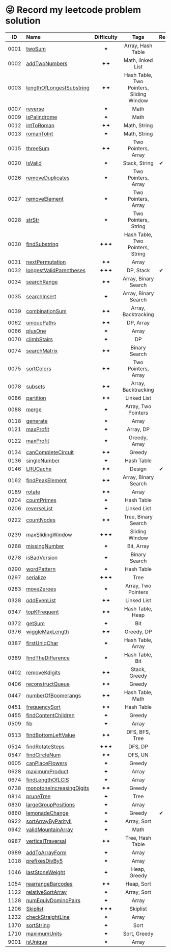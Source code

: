 # 😜 Record my leetcode problem solution

| ID | Name | Difficulty | Tags | Remarks |
| :---: | :--- | :---: | :---: | :--- |
| 0001 | [twoSum](./code/0001_twoSum/) | ✦ | Array, Hash Table |  |
| 0002 | [addTwoNumbers](./code/0002_addTwoNumbers) | ✦✦ | Math, linked List |  |
| 0003 | [lengthOfLongestSubstring](./code/0003_lengthOfLongestSubstring) | ✦✦ | Hash Table, Two Pointers, Sliding Window |  |
| 0007 | [reverse](./code/0007_reverse) | ✦ | Math |  |
| 0009 | [isPalindrome](./code/0009_isPalindrome) | ✦ | Math |  |
| 0012 | [intToRoman](./code/0012_intToRoman) | ✦✦ | Math, String |  |
| 0013 | [romanToInt](./code/0013_romanToInt) | ✦ | Math, String |  |
| 0015 | [threeSum](./code/0015_threeSum) | ✦✦ | Two Pointers, Array |  |
| 0020 | [isValid](./code/0020_isValid) | ✦ | Stack, String | ✔ |
| 0026 | [removeDuplicates](./code/0026_removeDuplicates) | ✦ | Two Pointers, Array |  |
| 0027 | [removeElement](./code/0027_removeElement) | ✦ | Two Pointers, Array |  |
| 0028 | [strStr](./code/0028_strStr) | ✦ | Two Pointers, String |  |
| 0030 | [findSubstring](./code/0030_findSubstring) | ✦✦✦ | Hash Table, Two Pointers, String |  |
| 0031 | [nextPermutation](./code/0031_nextPermutation) | ✦✦ | Array |  |
| 0032 | [longestValidParentheses](./code/0032_longestValidParentheses) | ✦✦✦ | DP, Stack | ✔ |
| 0034 | [searchRange](./code/0034_searchRange) | ✦✦ | Array, Binary Search |  |
| 0035 | [searchInsert](./code/0035_searchInsert) | ✦ | Array, Binary Search |  |
| 0039 | [combinationSum](./code/0039_combinationSum) | ✦✦ | Array, Backtracking | |
| 0062 | [uniquePaths](./code/0062_uniquePaths) | ✦✦ | DP, Array |  |
| 0066 | [plusOne](./code/0066_plusOne) | ✦ | Array |  |
| 0070 | [climbStairs](./code/0070_climbStairs) | ✦ | DP |  |
| 0074 | [searchMatrix](./code/0074_searchMatrix) | ✦✦ | Binary Search |  |
| 0075 | [sortColors](./code/0075_sortColors) | ✦✦ | Two Pointers, Array |  |
| 0078 | [subsets](./code/0078_subsets) | ✦✦ | Array, Backtracking |  |
| 0086 | [partition](./code/0086_partition) | ✦✦ | Linked List |  |
| 0088 | [merge](./code/0088_merge) | ✦ | Array, Two Pointers |  |
| 0118 | [generate](./code/0118_generate) | ✦ | Array |  |
| 0121 | [maxProfit](./code/0121_maxProfit) | ✦ | Array, DP |  |
| 0122 | [maxProfit](./code/0122_maxProfit) | ✦ | Greedy, Array |  |
| 0134 | [canCompleteCircuit](./code/0134_canCompleteCircuit) | ✦✦ | Greedy |  |
| 0136 | [singleNumber](./code/0136_singleNumber) | ✦ | Hash Table |  |
| 0146 | [LRUCache](./code/0146_LRUCache) | ✦✦ | Design | ✔ |
| 0162 | [findPeakElement](./code/0162_findPeakElement) | ✦✦ | Array, Binary Search |  |
| 0189 | [rotate](./code/0189_rotate) | ✦✦ | Array |  |
| 0204 | [countPrimes](./code/0204_countPrimes) | ✦ | Hash Table |  |
| 0206 | [reverseList](./code/0206_reverseList) | ✦ | Linked List |  |
| 0222 | [countNodes](./code/0222_countNodes) | ✦✦ | Tree, Binary Search |  |
| 0239 | [maxSlidingWindow](./code/0239_maxSlidingWindow) | ✦✦✦ | Sliding Window |  |
| 0268 | [missingNumber](./code/0268_missingNumber) | ✦ | Bit, Array |  |
| 0278 | [isBadVersion](./code/0278_isBadVersion) | ✦ | Binary Search |  |
| 0290 | [wordPattern](./code/0290_wordPattern) | ✦ | Hash Table |  |
| 0297 | [serialize](./code/0297_serialize) | ✦✦✦ | Tree |  |
| 0283 | [moveZeroes](./code/0283_moveZeroes) | ✦ | Array, Two Pointers |  |
| 0328 | [oddEvenList](./code/0328_oddEvenList) | ✦✦ | Linked List |  |
| 0347 | [topKFrequent](./code/0347_topKFrequent) | ✦✦ | Hash Table, Heap |  |
| 0372 | [getSum](./code/0372_getSum) | ✦ | Bit |  |
| 0376 | [wiggleMaxLength](./code/0376_wiggleMaxLength) | ✦✦ | Greedy, DP |  |
| 0387 | [firstUniqChar](./code/0387_firstUniqChar) | ✦ | Hash Table, Array |  |
| 0389 | [findTheDifference](./code/0389_findTheDifference) | ✦ | Hash Table, Bit |  |
| 0402 | [removeKdigits](./code/0402_removeKdigits) | ✦✦ | Stack, Greedy |  |
| 0406 | [reconstructQueue](./code/0406_reconstructQueue) | ✦✦ | Greedy |  |
| 0447 | [numberOfBoomerangs](./code/0447_numberOfBoomerangs) | ✦✦ | Hash Table, Math |  |
| 0451 | [frequencySort](./code/0451_frequencySort) | ✦✦ | Hash Table |  |
| 0455 | [findContentChildren](./code/0455_findContentChildren) | ✦ | Greedy |  |
| 0509 | [fib](./code/0509_fib) | ✦ | Array |  |
| 0513 | [findBottomLeftValue](./code/0513_findBottomLeftValue) | ✦✦ | DFS, BFS, Tree |  |
| 0514 | [findRotateSteps](./code/0514_findRotateSteps) | ✦✦✦ | DFS, DP |  |
| 0547 | [findCircleNum](./code/0547_findCircleNum) | ✦✦ | DFS, UN |  |
| 0605 | [canPlaceFlowers](./code/0605_canPlaceFlowers) | ✦ | Greedy |  |
| 0628 | [maximumProduct](./code/0628_maximumProduct) | ✦ | Array |  |
| 0674 | [findLengthOfLCIS](./code/0674_findLengthOfLCIS) | ✦ | Array |  |
| 0738 | [monotoneIncreasingDigits](./code/0738_monotoneIncreasingDigits) | ✦✦ | Greedy |  |
| 0814 | [pruneTree](./code/0814_pruneTree) | ✦ | Tree |  |
| 0830 | [largeGroupPositions](./code/0830_largeGroupPositions) | ✦ | Array |  |
| 0860 | [lemonadeChange](./code/0860_lemonadeChange) | ✦ | Greedy | ✔ |
| 0922 | [sortArrayByParityII](./code/0922_sortArrayByParityII) | ✦ | Array, Sort |  |
| 0942 | [validMountainArray](./code/0942_validMountainArray) | ✦ | Math |  |
| 0987 | [verticalTraversal](./code/0987_verticalTraversal) | ✦✦ | Tree, Hash Table |  |
| 0989 | [addToArrayForm](./code/0989_addToArrayForm) | ✦ | Array |  |
| 1018 | [prefixesDivBy5](./code/1018_prefixesDivBy5) | ✦ | Array |  |
| 1046 | [lastStoneWeight](./code/1046_lastStoneWeight) | ✦ | Heap, Greedy |  |
| 1054 | [rearrangeBarcodes](./code/1054_rearrangeBarcodes) | ✦✦ | Heap, Sort |  |
| 1122 | [relativeSortArray](./code/1122_relativeSortArray) | ✦ | Array, Sort |  |
| 1128 | [numEquivDominoPairs](./code/1128_numEquivDominoPairs) | ✦ | Array |  |
| 1206 | [Skiplist](./code/1206_Skiplist) | ✦✦✦ | Skiplist |  |
| 1232 | [checkStraightLine](./code/1232_checkStraightLine) | ✦ | Array |  |
| 1370 | [sortString](./code/1370_sortString) | ✦ | Sort |  |
| 1710 | [maximumUnits](./code/1710_maximumUnits) | ✦ | Sort, Greedy |  |
| 9001 | [isUnique](./code/9001_isUnique) | ✦ | Array |  |